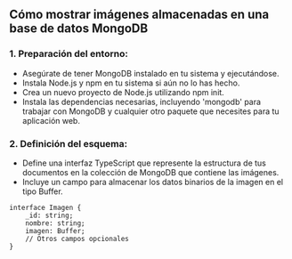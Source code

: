 ## Cómo mostrar imágenes almacenadas en una base de datos MongoDB
### 1. Preparación del entorno:
- Asegúrate de tener MongoDB instalado en tu sistema y ejecutándose.
- Instala Node.js y npm en tu sistema si aún no lo has hecho.
- Crea un nuevo proyecto de Node.js utilizando npm init.
- Instala las dependencias necesarias, incluyendo 'mongodb' para trabajar con MongoDB y cualquier otro paquete que necesites para tu aplicación web.

### 2. Definición del esquema:
- Define una interfaz TypeScript que represente la estructura de tus documentos en la colección de MongoDB que contiene las imágenes.
- Incluye un campo para almacenar los datos binarios de la imagen en el tipo Buffer.
```
interface Imagen {
    _id: string;
    nombre: string;
    imagen: Buffer;
    // Otros campos opcionales
}
```
